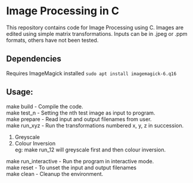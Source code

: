 Image Processing in C
=====================

This repository contains code for Image Processing using C. Images are edited using simple matrix transformations. Inputs can be in .jpeg or .ppm formats, others have not been tested.

## Dependencies
Requires ImageMagick installed
`sudo apt install imagemagick-6.q16`

## Usage:  
make build - Compile the code.  
make test_n  - Setting the nth test image as input to program.  
make prepare - Read input and output filenames from user.  
make run_xyz - Run the transformations numbered x, y, z in succession.  

1. Greyscale
2. Colour Inversion  
eg: make run_12 will greyscale first and then colour inversion.  

make run_interactive - Run the program in interactive mode.  
make reset - To unset the input and output filenames  
make clean - Cleanup the environment.  
